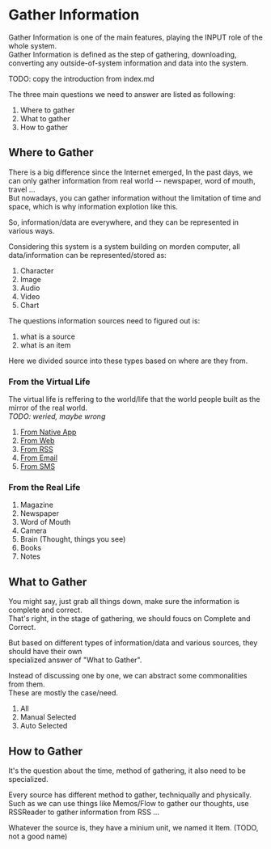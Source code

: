 # Gather Information

Gather Information is one of the main features, playing the INPUT role of the whole system.\
Gather Information is defined as the step of gathering, downloading, converting any outside-of-system information and data into the system.

TODO: copy the introduction from index.md

The three main questions we need to answer are listed as following:

1. Where to gather
2. What to gather
3. How to gather

## Where to Gather

There is a big difference since the Internet emerged,
In the past days, we can only gather information from real world -- newspaper, word of mouth, travel ... \
But nowadays, you can gather information without the limitation of time and space, which is why information explotion like this.

So, information/data are everywhere, and they can be represented in various ways. 

Considering this system is a system building on morden computer, all data/information can be represented/stored as:

1. Character
2. Image
3. Audio
4. Video
5. Chart

The questions information sources need to figured out is:

1. what is a source
2. what is an item

Here we divided source into these types based on where are they from.

### From the Virtual Life

The virtual life is reffering to the world/life that the world people built as the mirror of the real world. \
*TODO: weried, maybe wrong*

1. [From Native App](./where/virtual-life/native-app.md)
2. [From Web](./where/virtual-life/web.md)
3. [From RSS](./where/virtual-life/rss.md)
4. [From Email](./where/virtual-life/email.md)
5. [From SMS](./where/virtual-life/sms.md)

### From the Real Life

1. Magazine
2. Newspaper
3. Word of Mouth
4. Camera
5. Brain (Thought, things you see)
6. Books
7. Notes

## What to Gather

You might say, just grab all things down, make sure the information is complete and correct. \
That's right, in the stage of gathering, we should foucs on Complete and Correct.

But based on different types of information/data and various sources, they should have their own \
specialized answer of "What to Gather".

Instead of discussing one by one, we can abstract some commonalities from them. \
These are mostly the case/need.

1. All
2. Manual Selected
3. Auto Selected

## How to Gather

It's the question about the time, method of gathering, it also need to be specialized.

Every source has different method to gather, techniqually and physically. \
Such as we can use things like Memos/Flow to gather our thoughts, use RSSReader to gather information from RSS ...

Whatever the source is, they have a minium unit, we named it Item. (TODO, not a good name)

